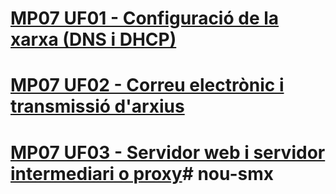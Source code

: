 # [MP07 UF01 - Configuració de la xarxa (DNS i DHCP)](act-mp07-uf01.md)

# [MP07 UF02 - Correu electrònic i transmissió d'arxius](act-mp07-uf02.md)

# [MP07 UF03 - Servidor web i servidor intermediari o proxy](./act-mp07-uf03.md)# nou-smx
